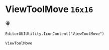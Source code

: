 # ViewToolMove `16x16`
<img src="/img/ViewToolMove.png" width=16 height=16>

``` CSharp
EditorGUIUtility.IconContent("ViewToolMove")
```
```
ViewToolMove
```
